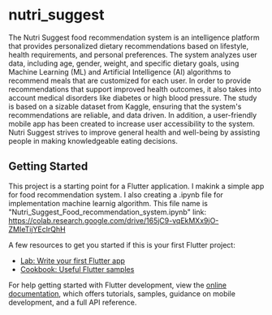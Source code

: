 # nutri_suggest

The Nutri Suggest food recommendation system is an intelligence platform that provides personalized dietary recommendations based on lifestyle, health requirements, and personal preferences. The system analyzes user data, including age, gender, weight, and specific dietary goals, using Machine Learning (ML) and Artificial Intelligence (AI) algorithms to recommend meals that are customized for each user. In order to provide recommendations that support improved health outcomes, it also takes into account medical disorders like diabetes or high blood pressure. The study is based on a sizable dataset from Kaggle, ensuring that the system's recommendations are reliable, and data driven. In addition, a user-friendly mobile app has been created to increase user accessibility to the system. Nutri Suggest strives to improve general health and well-being by assisting people in making knowledgeable eating decisions. 

## Getting Started

This project is a starting point for a Flutter application. I makink a simple app for food recommendation system. I also creating a .ipynb file for implementation machine learnig algorithm. This file name is "Nutri_Suggest_Food_recommendation_system.ipynb" 
link: https://colab.research.google.com/drive/165jC9-vqEkMXx9jO-ZMIeTijYEclrQhH

A few resources to get you started if this is your first Flutter project:

- [Lab: Write your first Flutter app](https://docs.flutter.dev/get-started/codelab)
- [Cookbook: Useful Flutter samples](https://docs.flutter.dev/cookbook)

For help getting started with Flutter development, view the
[online documentation](https://docs.flutter.dev/), which offers tutorials,
samples, guidance on mobile development, and a full API reference.
